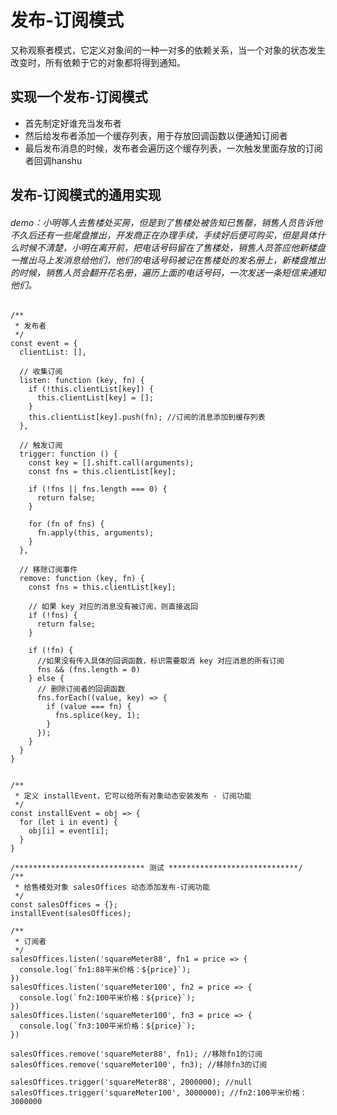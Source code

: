 # 发布-订阅模式

又称观察者模式，它定义对象间的一种一对多的依赖关系，当一个对象的状态发生改变时，所有依赖于它的对象都将得到通知。

## 实现一个发布-订阅模式

- 首先制定好谁充当发布者
- 然后给发布者添加一个缓存列表，用于存放回调函数以便通知订阅者
- 最后发布消息的时候，发布者会遍历这个缓存列表，一次触发里面存放的订阅者回调hanshu

## 发布-订阅模式的通用实现

###### demo：小明等人去售楼处买房，但是到了售楼处被告知已售罄，销售人员告诉他不久后还有一些尾盘推出，开发商正在办理手续，手续好后便可购买，但是具体什么时候不清楚，小明在离开前，把电话号码留在了售楼处，销售人员答应他新楼盘一推出马上发消息给他们，他们的电话号码被记在售楼处的发名册上，新楼盘推出的时候，销售人员会翻开花名册，遍历上面的电话号码，一次发送一条短信来通知他们。

```
/**
 * 发布者
 */
const event = {
  clientList: [],

  // 收集订阅
  listen: function (key, fn) {
    if (!this.clientList[key]) {
      this.clientList[key] = [];
    }
    this.clientList[key].push(fn); //订阅的消息添加到缓存列表
  },

  // 触发订阅
  trigger: function () {
    const key = [].shift.call(arguments);
    const fns = this.clientList[key];

    if (!fns || fns.length === 0) {
      return false;
    }

    for (fn of fns) {
      fn.apply(this, arguments);
    }
  },

  // 移除订阅事件
  remove: function (key, fn) {
    const fns = this.clientList[key];

    // 如果 key 对应的消息没有被订阅，则直接返回
    if (!fns) {
      return false;
    }

    if (!fn) {
      //如果没有传入具体的回调函数，标识需要取消 key 对应消息的所有订阅
      fns && (fns.length = 0)
    } else {
      // 删除订阅者的回调函数
      fns.forEach((value, key) => {
        if (value === fn) {
          fns.splice(key, 1);
        }
      });
    }
  }
}


/**
 * 定义 installEvent，它可以给所有对象动态安装发布 - 订阅功能 
 */
const installEvent = obj => {
  for (let i in event) {
    obj[i] = event[i];
  }
}

/***************************** 测试 *****************************/ 
/**
 * 给售楼处对象 salesOffices 动态添加发布-订阅功能
 */
const salesOffices = {};
installEvent(salesOffices);

/**
 * 订阅者
 */
salesOffices.listen('squareMeter88', fn1 = price => {
  console.log(`fn1:88平米价格：${price}`);
})
salesOffices.listen('squareMeter100', fn2 = price => {
  console.log(`fn2:100平米价格：${price}`);
})
salesOffices.listen('squareMeter100', fn3 = price => {
  console.log(`fn3:100平米价格：${price}`);
})

salesOffices.remove('squareMeter88', fn1); //移除fn1的订阅
salesOffices.remove('squareMeter100', fn3); //移除fn3的订阅

salesOffices.trigger('squareMeter88', 2000000); //null
salesOffices.trigger('squareMeter100', 3000000); //fn2:100平米价格：3000000
```






